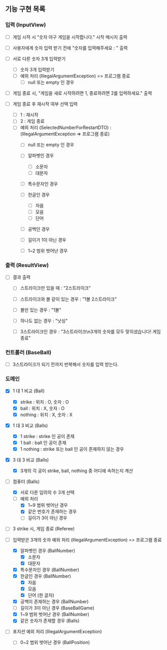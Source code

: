 ## 기능 구현 목록

### 입력 (InputView)
- [ ] 게임 시작 시 "숫자 야구 게임을 시작합니다." 시작 메시지 출력

- [ ] 사용자에게 숫자 입력 받기 전에 "숫자를 입력해주세요 : " 출력

- [ ] 서로 다른 숫자 3개 입력받기
  - [ ] 숫자 3개 입력받기
  - [ ] 예외 처리 (IllegalArgumentException) => 프로그램 종료
    - [ ] null 또는 empty 인 경우

- [ ] 게임 종료 시, "게임을 새로 시작하려면 1, 종료하려면 2를 입력하세요." 출력

- [ ] 게임 종료 후 재시작 여부 선택 입력
  - [ ] 1 : 재시작
  - [ ] 2 : 게임 종료
  - [ ] 예외 처리 (SelectedNumberForRestartDTO) : (IllegalArgumentException => 프로그램 종료)
    - [ ] null 또는 empty 인 경우
    - [ ] 알파벳인 경우
      - [ ] 소문자
      - [ ] 대문자
    - [ ] 특수문자인 경우
    - [ ] 한글인 경우
      - [ ] 자음
      - [ ] 모음
      - [ ] 단어
    - [ ] 공백인 경우
    - [ ] 길이가 1이 아닌 경우
    - [ ] 1~2 범위 벗어난 경우


### 출력 (ResultView)
- [ ] 결과 출력
  - [ ] 스트라이크만 있을 때 : "2스트라이크"
  - [ ] 스트라이크와 볼 같이 있는 경우 : "1볼 2스트라이크"
  - [ ] 볼만 있는 경우 : "1볼"
  - [ ] 하나도 없는 경우 : "낫싱"
  - [ ] 3스트라이크인 경우 : "3스트라이크\n3개의 숫자를 모두 맞히셨습니다! 게임 종료"


### 컨트롤러 (BaseBall)
- [ ] 3스트라이크가 되기 전까지 반복해서 숫자를 입력 받는다.

### 도메인
- [x] 1 대 1 비교 (Ball)
  - [x] strike : 위치 : O, 숫자 : O
  - [x] ball : 위치 : X, 숫자 : O
  - [x] nothing : 위치 : X, 숫자 : X

- [x] 1 대 3 비교 (Balls)
  - [x] 1 strike : strike 인 공이 존재
  - [x] 1 ball : ball 인 공이 존재
  - [x] 1 nothing : strike 또는 ball 인 공이 존재하지 않는 경우

- [x] 3 대 3 비교 (Balls)
  - [x] 3개의 각 공이 strike, ball, nothing 중 어디에 속하는지 계산

- [ ] 컴퓨터 (Balls)
  - [x] 서로 다른 임의의 수 3개 선택
  - [ ] 예외 처리
    - [x] 1~9 범위 벗어난 경우
    - [x] 같은 번호가 존재하는 경우
    - [ ] 길이가 3이 아닌 경우

- [ ] 3 strike 시, 게임 종료 (Referee)

- [ ] 입력받은 3개의 숫자 예외 처리 (IllegalArgumentException) => 프로그램 종료
  - [x] 알파벳인 경우 (BallNumber)
    - [x] 소문자
    - [x] 대문자
  - [x] 특수문자인 경우 (BallNumber)
  - [x] 한글인 경우 (BallNumber)
    - [x] 자음
    - [x] 모음
    - [x] 단어 (한 글자)
  - [x] 공백이 존재하는 경우 (BallNumber)
  - [ ] 길이가 3이 아닌 경우 (BaseBallGame)
  - [x] 1~9 범위 벗어난 경우 (BallNumber)
  - [x] 같은 숫자가 존재할 경우 (Balls)

- [ ] 포지션 예외 처리 (IllegalArgumentException)
  - [ ] 0~2 범위 벗어난 경우 (BallPosition)